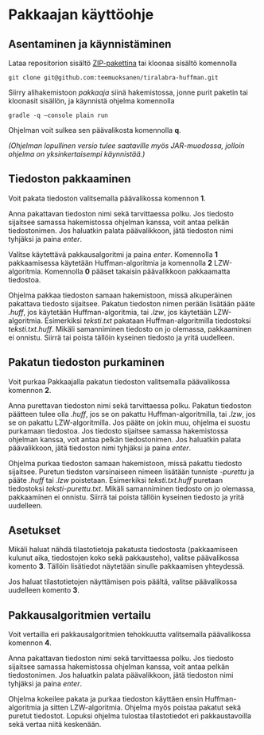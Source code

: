# Pakkaajan käyttöohje

## Asentaminen ja käynnistäminen

Lataa repositorion sisältö [ZIP-pakettina](https://github.com/teemuoksanen/tiralabra-huffman/archive/main.zip) tai kloonaa sisältö komennolla

`git clone git@github.com:teemuoksanen/tiralabra-huffman.git`

Siirry alihakemistoon *pakkaaja* siinä hakemistossa, jonne purit paketin tai kloonasit sisällön, ja käynnistä ohjelma komennolla

`gradle -q –console plain run`

Ohjelman voit sulkea sen päävalikosta komennolla __q__. 

*(Ohjelman lopullinen versio tulee saataville myös JAR-muodossa, jolloin ohjelma on yksinkertaisempi käynnistää.)*

## Tiedoston pakkaaminen

Voit pakata tiedoston valitsemalla päävalikossa komennon __1__.

Anna pakattavan tiedoston nimi sekä tarvittaessa polku. Jos tiedosto sijaitsee samassa hakemistossa ohjelman kanssa, voit antaa pelkän tiedostonimen. Jos haluatkin palata päävalikkoon, jätä tiedoston nimi tyhjäksi ja paina *enter*.

Valitse käytettävä pakkausalgoritmi ja paina *enter*. Komennolla __1__ pakkaamisessa käytetään Huffman-algoritmia ja komennolla __2__ LZW-algoritmia. Komennolla __0__ pääset takaisin päävalikkoon pakkaamatta tiedostoa.

Ohjelma pakkaa tiedoston samaan hakemistoon, missä alkuperäinen pakattava tiedosto sijaitsee. Pakatun tiedoston nimen perään lisätään pääte *.huff*, jos käytetään Huffman-algoritmia, tai *.lzw*, jos käytetään LZW-algoritmia. Esimerkiksi *teksti.txt* pakataan Huffman-algoritmilla tiedostoksi *teksti.txt.huff*. Mikäli samanniminen tiedosto on jo olemassa, pakkaaminen ei onnistu. Siirrä tai poista tällöin kyseinen tiedosto ja yritä uudelleen.

## Pakatun tiedoston purkaminen

Voit purkaa Pakkaajalla pakatun tiedoston valitsemalla päävalikossa komennon __2__.

Anna purettavan tiedoston nimi sekä tarvittaessa polku. Pakatun tiedoston päätteen tulee olla *.huff*, jos se on pakattu Huffman-algoritmilla, tai *.lzw*, jos se on pakattu LZW-algoritmilla. Jos pääte on jokin muu, ohjelma ei suostu purkamaan tiedostoa. Jos tiedosto sijaitsee samassa hakemistossa ohjelman kanssa, voit antaa pelkän tiedostonimen. Jos haluatkin palata päävalikkoon, jätä tiedoston nimi tyhjäksi ja paina *enter*.

Ohjelma purkaa tiedoston samaan hakemistoon, missä pakattu tiedosto sijaitsee. Puretun tiedston varsinaiseen nimeen lisätään tunniste *-purettu* ja pääte *.huff* tai *.lzw* poistetaan. Esimerkiksi *teksti.txt.huff* puretaan tiedostoksi *teksti-purettu.txt*. Mikäli samanniminen tiedosto on jo olemassa, pakkaaminen ei onnistu. Siirrä tai poista tällöin kyseinen tiedosto ja yritä uudelleen.

## Asetukset

Mikäli haluat nähdä tilastotietoja pakatusta tiedostosta (pakkaamiseen kulunut aika, tiedostojen koko sekä pakkausteho), valitse päävalikossa komento __3__. Tällöin lisätiedot näytetään sinulle pakkaamisen yhteydessä.

Jos haluat tilastotietojen näyttämisen pois päältä, valitse päävalikossa uudelleen komento __3__.

## Pakkausalgoritmien vertailu

Voit vertailla eri pakkausalgoritmien tehokkuutta valitsemalla päävalikossa komennon __4__.

Anna pakattavan tiedoston nimi sekä tarvittaessa polku. Jos tiedosto sijaitsee samassa hakemistossa ohjelman kanssa, voit antaa pelkän tiedostonimen. Jos haluatkin palata päävalikkoon, jätä tiedoston nimi tyhjäksi ja paina *enter*.

Ohjelma kokeilee pakata ja purkaa tiedoston käyttäen ensin Huffman-algoritmia ja sitten LZW-algoritmia. Ohjelma myös poistaa pakatut sekä puretut tiedostot. Lopuksi ohjelma tulostaa tilastotiedot eri pakkaustavoilla sekä vertaa niitä keskenään.
